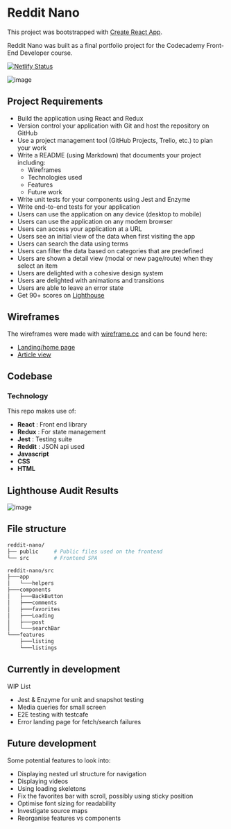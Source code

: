 # Reddit Nano
This project was bootstrapped with [Create React App](https://github.com/facebook/create-react-app).

Reddit Nano was built as a final portfolio project for the Codecademy Front-End Developer course.

[![Netlify Status](https://api.netlify.com/api/v1/badges/df76ccad-070c-4728-a475-e1e4eeecebd4/deploy-status)](https://app.netlify.com/sites/redditnano/deploys)

![image](https://user-images.githubusercontent.com/84115199/125889685-b331c2cc-1966-45a0-9bfa-dba0ef7c9316.png)

## Project Requirements
- Build the application using React and Redux
- Version control your application with Git and host the repository on GitHub
- Use a project management tool (GitHub Projects, Trello, etc.) to plan your work
- Write a README (using Markdown) that documents your project including:
  - Wireframes
  - Technologies used
  - Features
  - Future work
- Write unit tests for your components using Jest and Enzyme
- Write end-to-end tests for your application
- Users can use the application on any device (desktop to mobile)
- Users can use the application on any modern browser
- Users can access your application at a URL
- Users see an initial view of the data when first visiting the app
- Users can search the data using terms
- Users can filter the data based on categories that are predefined
- Users are shown a detail view (modal or new page/route) when they select an item
- Users are delighted with a cohesive design system
- Users are delighted with animations and transitions
- Users are able to leave an error state
- Get 90+ scores on [Lighthouse](https://web.dev/measure/)

## Wireframes
The wireframes were made with [wireframe.cc](wireframe.cc) and can be found here:
- [Landing/home page](https://wireframe.cc/s6PL0A)
- [Article view](https://wireframe.cc/UMBOlA)

## Codebase
### Technology
This repo makes use of:
* **React** : Front end library
* **Redux** : For state management
* **Jest** : Testing suite
* **Reddit** : JSON api used
* **Javascript**
* **CSS**
* **HTML**

## Lighthouse Audit Results
 ![image](https://user-images.githubusercontent.com/84115199/125889639-b1b22fc5-05e0-4eca-896a-b6fe968779b7.png)


## File structure
```bash
reddit-nano/
├── public     # Public files used on the frontend
└── src        # Frontend SPA

reddit-nano/src
├───app
│   └───helpers
├───components
│   ├───BackButton
│   ├───comments
│   ├───favorites
│   ├───Loading
│   ├───post
│   └───searchBar
└───features
    ├───listing
    └───listings
```

## Currently in development
WIP List
* Jest & Enzyme for unit and snapshot testing
* Media queries for small screen
* E2E testing with testcafe
* Error landing page for fetch/search failures

## Future development
Some potential features to look into:
* Displaying nested url structure for navigation
* Displaying videos
* Using loading skeletons
* Fix the favorites bar with scroll, possibly using sticky position
* Optimise font sizing for readability
* Investigate source maps
* Reorganise features vs components
